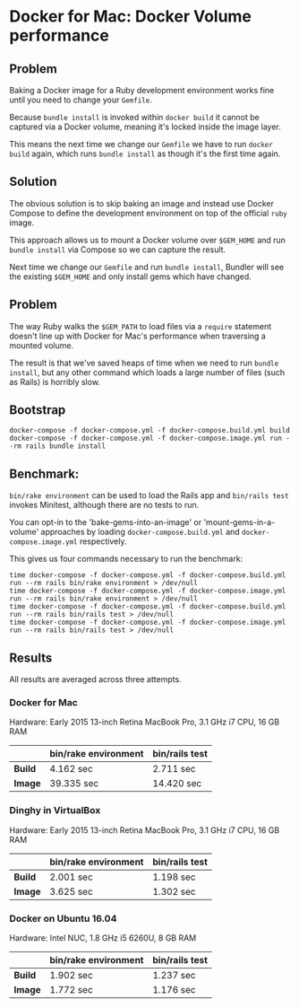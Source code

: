# Docker for Mac: Docker Volume performance

## Problem

Baking a Docker image for a Ruby development environment works fine until you need to change your `Gemfile`.

Because `bundle install` is invoked within `docker build` it cannot be captured via a Docker volume, meaning it's locked inside the image layer.

This means the next time we change our `Gemfile` we have to run `docker build` again, which runs `bundle install` as though it's the first time again.

## Solution

The obvious solution is to skip baking an image and instead use Docker Compose to define the development environment on top of the official `ruby` image.

This approach allows us to mount a Docker volume over `$GEM_HOME` and run `bundle install` via Compose so we can capture the result.

Next time we change our `Gemfile` and run `bundle install`, Bundler will see the existing `$GEM_HOME` and only install gems which have changed.

## Problem

The way Ruby walks the `$GEM_PATH` to load files via a `require` statement doesn't line up with Docker for Mac's performance when traversing a mounted volume.

The result is that we've saved heaps of time when we need to run `bundle install`, but any other command which loads a large number of files (such as Rails) is horribly slow.

## Bootstrap

```
docker-compose -f docker-compose.yml -f docker-compose.build.yml build
docker-compose -f docker-compose.yml -f docker-compose.image.yml run --rm rails bundle install
```

## Benchmark:

`bin/rake environment` can be used to load the Rails app and `bin/rails test` invokes Minitest, although there are no tests to run.

You can opt-in to the 'bake-gems-into-an-image' or 'mount-gems-in-a-volume' approaches by loading `docker-compose.build.yml` and `docker-compose.image.yml` respectively.

This gives us four commands necessary to run the benchmark:

```
time docker-compose -f docker-compose.yml -f docker-compose.build.yml run --rm rails bin/rake environment > /dev/null
time docker-compose -f docker-compose.yml -f docker-compose.image.yml run --rm rails bin/rake environment > /dev/null
time docker-compose -f docker-compose.yml -f docker-compose.build.yml run --rm rails bin/rails test > /dev/null
time docker-compose -f docker-compose.yml -f docker-compose.image.yml run --rm rails bin/rails test > /dev/null
```

## Results

All results are averaged across three attempts.

### Docker for Mac

Hardware: Early 2015 13-inch Retina MacBook Pro, 3.1 GHz i7 CPU, 16 GB RAM

| | bin/rake environment | bin/rails test |
| --- | --- | --- |
| **Build** | 4.162 sec | 2.711 sec |
| **Image** | 39.335 sec | 14.420 sec |

### Dinghy in VirtualBox

Hardware: Early 2015 13-inch Retina MacBook Pro, 3.1 GHz i7 CPU, 16 GB RAM

| | bin/rake environment | bin/rails test |
| --- | --- | --- |
| **Build** | 2.001 sec | 1.198 sec |
| **Image** | 3.625 sec | 1.302 sec |

### Docker on Ubuntu 16.04

Hardware: Intel NUC, 1.8 GHz i5 6260U, 8 GB RAM

| | bin/rake environment | bin/rails test |
| --- | --- | --- |
| **Build** | 1.902 sec | 1.237 sec |
| **Image** | 1.772 sec | 1.176 sec |
